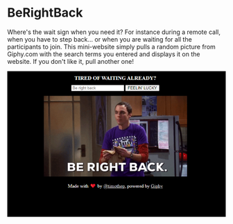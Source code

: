 # BeRightBack
Where's the wait sign when you need it? For instance during a remote call, when you have to step back... or when you are waiting for all the participants to join. This mini-website simply pulls a random picture from Giphy.com with the search terms you entered and displays it on the website. If you don't like it, pull another one!

![screenshot](https://github.com/Timothep/berightback/blob/master/Capture.PNG)
